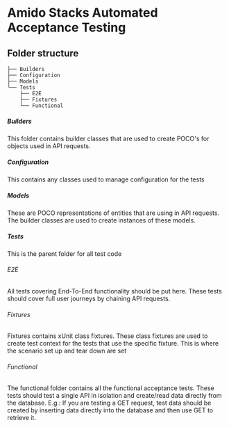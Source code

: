 ﻿# Amido Stacks Automated Acceptance Testing
## Folder structure
```
├── Builders
├── Configuration
├── Models
└── Tests
	├── E2E
	├── Fixtures
	└── Functional
```

##### Builders  
This folder contains builder classes that are used to create POCO's for objects used in API requests.  
##### Configuration
This contains any classes used to manage configuration for the tests
##### Models
These are POCO representations of entities that are using in API requests. The builder classes are used to create instances of these models.
##### Tests
This is the parent folder for all test code
###### E2E
All tests covering End-To-End functionality should be put here. These tests should cover full user journeys by chaining API requests.
###### Fixtures
Fixtures contains xUnit class fixtures. These class fixtures are used to create test context for the tests that use the specific fixture. 
This is where the scenario set up and tear down are set
###### Functional
The functional folder contains all the functional acceptance tests. These tests should test a single API in isolation and create/read data directly from the database.
E.g.: If you are testing a GET request, test data should be created by inserting data directly into the database and then use GET to retrieve it.